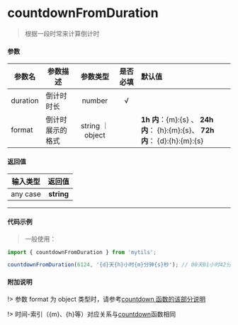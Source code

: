 # countdownFromDuration

> 根据一段时常来计算倒计时

#### 参数

| 参数名   | 参数描述         |     参数类型     | 是否必填 | 默认值                                                                        |
| -------- | ---------------- | :--------------: | :------: | :---------------------------------------------------------------------------- |
| duration | 倒计时时长       |      number      |    √     |                                                                               |
| format   | 倒计时展示的格式 | string ｜ object |          | **1h 内**：{m}:{s} 、 **24h 内**： {h}:{m}:{s}、 **72h 内**： {d}:{h}:{m}:{s} |

#### 返回值

| 输入类型 |   返回值   |
| :------: | :--------: |
| any case | **string** |

---

#### 代码示例

> 一般使用：

```js
import { countdownFromDuration } from 'mytils';

countdownFromDuration(6124, '{d}天{h}小时{m}分钟{s}秒'); // 00天01小时42分钟04秒
```

#### 附加说明

!> 参数 format 为 object 类型时，请参考[countdown 函数的该部分说明](/doc/time/countdown?id=代码示例)

!> 时间-索引（{m}、{h}等）对应关系与[countdown](/doc/time/countdown?id=附加说明)函数相同
